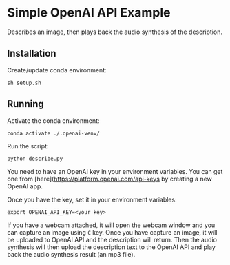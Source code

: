 # Simple OpenAI API Example

Describes an image, then plays back the audio synthesis of the description.

## Installation

Create/update conda environment:

```
sh setup.sh
```


## Running

Activate the conda environment:

```
conda activate ./.openai-venv/
```

Run the script:

```
python describe.py
```

You need to have an OpenAI key in your environment variables. You can get one from [here](https://platform.openai.com/api-keys by creating a new OpenAI app.

Once you have the key, set it in your environment variables:

```
export OPENAI_API_KEY=<your key>
```

If you have a webcam attached, it will open the webcam window and you can capture an image using `C` key. Once you have capture an image, it will be uploaded to OpenAI API and the description will return. Then the audio synthesis will then upload the description text to the OpenAI API and play back the audio synthesis result (an mp3 file).
